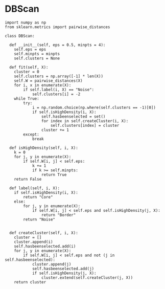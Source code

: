 # DBScan

    import numpy as np
    from sklearn.metrics import pairwise_distances

    class DBScan:
    
      def __init__(self, eps = 0.5, minpts = 4):
        self.eps = eps
        self.minpts = minpts
        self.clusters = None
    
      def fit(self, X):
        cluster = 0
        self.clusters = np.array([-1] * len(X))
        self.W = pairwise_distances(X)
        for i, x in enumerate(X):
            if self.label(i, X) == "Noise":
                self.clusters[i] = -2
        while True:
            try:
                i = np.random.choice(np.where(self.clusters == -1)[0])
                if self.isHighDensity(i, X):
                    self.hasbeenselected = set()
                    for index in self.createCluster(i, X):
                        self.clusters[index] = cluster
                    cluster += 1
            except:
                break
    
      def isHighDensity(self, i, X):
        k = 0
        for j, y in enumerate(X):
            if self.W[i, j] < self.eps:
                k += 1
                if k >= self.minpts:
                    return True
        return False
    
      def label(self, i, X):
        if self.isHighDensity(i, X):
            return "Core"
        else:
            for j, y in enumerate(X):
                if self.W[i, j] < self.eps and self.isHighDensity(j, X):
                    return "Border"
            return "Noise"
    
    
      def createCluster(self, i, X):
        cluster = []
        cluster.append(i)
        self.hasbeenselected.add(i)
        for j, y in enumerate(X):
            if self.W[i, j] < self.eps and not (j in self.hasbeenselected):
                cluster.append(j)
                self.hasbeenselected.add(j)
                if self.isHighDensity(j, X):
                    cluster.extend(self.createCluster(j, X))
        return cluster

